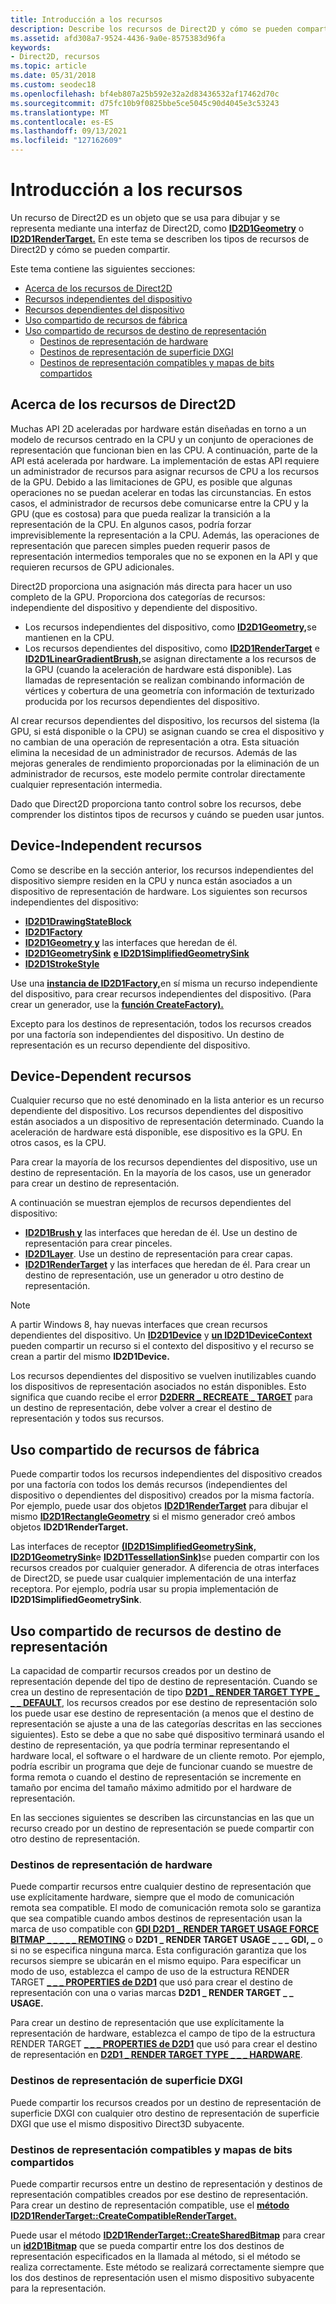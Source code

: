 ```yaml
---
title: Introducción a los recursos
description: Describe los recursos de Direct2D y cómo se pueden compartir.
ms.assetid: afd308a7-9524-4436-9a0e-8575383d96fa
keywords:
- Direct2D, recursos
ms.topic: article
ms.date: 05/31/2018
ms.custom: seodec18
ms.openlocfilehash: bf4eb807a25b592e32a2d83436532af17462d70c
ms.sourcegitcommit: d75fc10b9f0825bbe5ce5045c90d4045e3c53243
ms.translationtype: MT
ms.contentlocale: es-ES
ms.lasthandoff: 09/13/2021
ms.locfileid: "127162609"
---
```

# <a name="resources-overview"></a>Introducción a los recursos

Un recurso de Direct2D es un objeto que se usa para dibujar y se representa mediante una interfaz de Direct2D, como [**ID2D1Geometry**](/windows/win32/api/d2d1/nn-d2d1-id2d1geometry) o [**ID2D1RenderTarget.**](/windows/win32/api/d2d1/nn-d2d1-id2d1rendertarget) En este tema se describen los tipos de recursos de Direct2D y cómo se pueden compartir.

Este tema contiene las siguientes secciones:

-   [Acerca de los recursos de Direct2D](#about-direct2d-resources)
-   [Recursos independientes del dispositivo](#device-independent-resources)
-   [Recursos dependientes del dispositivo](#device-dependent-resources)
-   [Uso compartido de recursos de fábrica](#sharing-factory-resources)
-   [Uso compartido de recursos de destino de representación](#sharing-render-target-resources)
    -   [Destinos de representación de hardware](#hardware-render-targets)
    -   [Destinos de representación de superficie DXGI](#dxgi-surface-render-targets)
    -   [Destinos de representación compatibles y mapas de bits compartidos](#compatible-render-targets-and-shared-bitmaps)

## <a name="about-direct2d-resources"></a>Acerca de los recursos de Direct2D

Muchas API 2D aceleradas por hardware están diseñadas en torno a un modelo de recursos centrado en la CPU y un conjunto de operaciones de representación que funcionan bien en las CPU. A continuación, parte de la API está acelerada por hardware. La implementación de estas API requiere un administrador de recursos para asignar recursos de CPU a los recursos de la GPU. Debido a las limitaciones de GPU, es posible que algunas operaciones no se puedan acelerar en todas las circunstancias. En estos casos, el administrador de recursos debe comunicarse entre la CPU y la GPU (que es costosa) para que pueda realizar la transición a la representación de la CPU. En algunos casos, podría forzar imprevisiblemente la representación a la CPU. Además, las operaciones de representación que parecen simples pueden requerir pasos de representación intermedios temporales que no se exponen en la API y que requieren recursos de GPU adicionales.

Direct2D proporciona una asignación más directa para hacer un uso completo de la GPU. Proporciona dos categorías de recursos: independiente del dispositivo y dependiente del dispositivo.

-   Los recursos independientes del dispositivo, como [**ID2D1Geometry,**](/windows/win32/api/d2d1/nn-d2d1-id2d1geometry)se mantienen en la CPU.
-   Los recursos dependientes del dispositivo, como [**ID2D1RenderTarget**](/windows/win32/api/d2d1/nn-d2d1-id2d1rendertarget) e [**ID2D1LinearGradientBrush,**](/windows/win32/api/d2d1/nn-d2d1-id2d1lineargradientbrush)se asignan directamente a los recursos de la GPU (cuando la aceleración de hardware está disponible). Las llamadas de representación se realizan combinando información de vértices y cobertura de una geometría con información de texturizado producida por los recursos dependientes del dispositivo.

Al crear recursos dependientes del dispositivo, los recursos del sistema (la GPU, si está disponible o la CPU) se asignan cuando se crea el dispositivo y no cambian de una operación de representación a otra. Esta situación elimina la necesidad de un administrador de recursos. Además de las mejoras generales de rendimiento proporcionadas por la eliminación de un administrador de recursos, este modelo permite controlar directamente cualquier representación intermedia.

Dado que Direct2D proporciona tanto control sobre los recursos, debe comprender los distintos tipos de recursos y cuándo se pueden usar juntos.

## <a name="device-independent-resources"></a>Device-Independent recursos

Como se describe en la sección anterior, los recursos independientes del dispositivo siempre residen en la CPU y nunca están asociados a un dispositivo de representación de hardware. Los siguientes son recursos independientes del dispositivo:

-   [**ID2D1DrawingStateBlock**](/windows/win32/api/d2d1/nn-d2d1-id2d1drawingstateblock)
-   [**ID2D1Factory**](/windows/win32/api/d2d1/nn-d2d1-id2d1factory)
-   [**ID2D1Geometry y**](/windows/win32/api/d2d1/nn-d2d1-id2d1geometry) las interfaces que heredan de él.
-   [**ID2D1GeometrySink**](/windows/win32/api/d2d1/nn-d2d1-id2d1geometrysink) [ **e ID2D1SimplifiedGeometrySink**](/windows/win32/api/d2d1/nn-d2d1-id2d1simplifiedgeometrysink)
-   [**ID2D1StrokeStyle**](/windows/win32/api/d2d1/nn-d2d1-id2d1strokestyle)

Use una [**instancia de ID2D1Factory,**](/windows/win32/api/d2d1/nn-d2d1-id2d1factory)en sí misma un recurso independiente del dispositivo, para crear recursos independientes del dispositivo. (Para crear un generador, use la [**función CreateFactory).**](/windows/desktop/api/d2d1/nf-d2d1-d2d1createfactory)

Excepto para los destinos de representación, todos los recursos creados por una factoría son independientes del dispositivo. Un destino de representación es un recurso dependiente del dispositivo.

## <a name="device-dependent-resources"></a>Device-Dependent recursos

Cualquier recurso que no esté denominado en la lista anterior es un recurso dependiente del dispositivo. Los recursos dependientes del dispositivo están asociados a un dispositivo de representación determinado. Cuando la aceleración de hardware está disponible, ese dispositivo es la GPU. En otros casos, es la CPU.

Para crear la mayoría de los recursos dependientes del dispositivo, use un destino de representación. En la mayoría de los casos, use un generador para crear un destino de representación.

A continuación se muestran ejemplos de recursos dependientes del dispositivo:

-   [**ID2D1Brush y**](/windows/win32/api/d2d1/nn-d2d1-id2d1brush) las interfaces que heredan de él. Use un destino de representación para crear pinceles.
-   [**ID2D1Layer**](/windows/win32/api/d2d1/nn-d2d1-id2d1layer). Use un destino de representación para crear capas.
-   [**ID2D1RenderTarget**](/windows/win32/api/d2d1/nn-d2d1-id2d1rendertarget) y las interfaces que heredan de él. Para crear un destino de representación, use un generador u otro destino de representación.

> [!Note]  
> A partir Windows 8, hay nuevas interfaces que crean recursos dependientes del dispositivo. Un [**ID2D1Device**](/windows/win32/api/d2d1_1/nn-d2d1_1-id2d1device) y [**un ID2D1DeviceContext**](/windows/win32/api/d2d1_1/nn-d2d1_1-id2d1devicecontext) pueden compartir un recurso si el contexto del dispositivo y el recurso se crean a partir del mismo **ID2D1Device.**

 

Los recursos dependientes del dispositivo se vuelven inutilizables cuando los dispositivos de representación asociados no están disponibles. Esto significa que cuando recibe el error [**D2DERR \_ RECREATE \_ TARGET**](direct2d-error-codes.md) para un destino de representación, debe volver a crear el destino de representación y todos sus recursos.

## <a name="sharing-factory-resources"></a>Uso compartido de recursos de fábrica

Puede compartir todos los recursos independientes del dispositivo creados por una factoría con todos los demás recursos (independientes del dispositivo o dependientes del dispositivo) creados por la misma factoría. Por ejemplo, puede usar dos objetos [**ID2D1RenderTarget**](/windows/win32/api/d2d1/nn-d2d1-id2d1rendertarget) para dibujar el mismo [**ID2D1RectangleGeometry**](/windows/win32/api/d2d1/nn-d2d1-id2d1rectanglegeometry) si el mismo generador creó ambos objetos **ID2D1RenderTarget.**

Las interfaces de receptor [**(ID2D1SimplifiedGeometrySink,**](/windows/win32/api/d2d1/nn-d2d1-id2d1simplifiedgeometrysink) [**ID2D1GeometrySink**](/windows/win32/api/d2d1/nn-d2d1-id2d1geometrysink)e [**ID2D1TessellationSink)**](/windows/win32/api/d2d1/nn-d2d1-id2d1tessellationsink)se pueden compartir con los recursos creados por cualquier generador. A diferencia de otras interfaces de Direct2D, se puede usar cualquier implementación de una interfaz receptora. Por ejemplo, podría usar su propia implementación de **ID2D1SimplifiedGeometrySink**.

## <a name="sharing-render-target-resources"></a>Uso compartido de recursos de destino de representación

La capacidad de compartir recursos creados por un destino de representación depende del tipo de destino de representación. Cuando se crea un destino de representación de tipo [**D2D1 \_ RENDER TARGET TYPE \_ \_ \_ DEFAULT**](/windows/desktop/api/d2d1/ne-d2d1-d2d1_render_target_type), los recursos creados por ese destino de representación solo los puede usar ese destino de representación (a menos que el destino de representación se ajuste a una de las categorías descritas en las secciones siguientes). Esto se debe a que no sabe qué dispositivo terminará usando el destino de representación, ya que podría terminar representando el hardware local, el software o el hardware de un cliente remoto. Por ejemplo, podría escribir un programa que deje de funcionar cuando se muestre de forma remota o cuando el destino de representación se incremente en tamaño por encima del tamaño máximo admitido por el hardware de representación.

En las secciones siguientes se describen las circunstancias en las que un recurso creado por un destino de representación se puede compartir con otro destino de representación.

### <a name="hardware-render-targets"></a>Destinos de representación de hardware

Puede compartir recursos entre cualquier destino de representación que use explícitamente hardware, siempre que el modo de comunicación remota sea compatible. El modo de comunicación remota solo se garantiza que sea compatible cuando ambos destinos de representación usan la marca de uso compatible con [**GDI D2D1 \_ RENDER TARGET USAGE FORCE BITMAP \_ \_ \_ \_ \_ REMOTING**](/windows/desktop/api/d2d1/ne-d2d1-d2d1_render_target_usage) o **D2D1 \_ RENDER TARGET USAGE \_ \_ \_ GDI, \_** o si no se especifica ninguna marca. Esta configuración garantiza que los recursos siempre se ubicarán en el mismo equipo. Para especificar un modo  de uso, establezca el campo de uso de la estructura RENDER TARGET [**\_ \_ \_ PROPERTIES de D2D1**](/windows/desktop/api/d2d1/ns-d2d1-d2d1_render_target_properties) que usó para crear el destino de representación con una o varias marcas **D2D1 \_ RENDER TARGET \_ \_ USAGE.**

Para crear un destino de representación que  use explícitamente la representación de hardware, establezca el campo de tipo de la estructura RENDER TARGET [**\_ \_ \_ PROPERTIES de D2D1**](/windows/desktop/api/d2d1/ns-d2d1-d2d1_render_target_properties) que usó para crear el destino de representación en [**D2D1 \_ RENDER TARGET TYPE \_ \_ \_ HARDWARE**](/windows/desktop/api/d2d1/ne-d2d1-d2d1_render_target_type).

### <a name="dxgi-surface-render-targets"></a>Destinos de representación de superficie DXGI

Puede compartir los recursos creados por un destino de representación de superficie DXGI con cualquier otro destino de representación de superficie DXGI que use el mismo dispositivo Direct3D subyacente.

### <a name="compatible-render-targets-and-shared-bitmaps"></a>Destinos de representación compatibles y mapas de bits compartidos

Puede compartir recursos entre un destino de representación y destinos de representación compatibles creados por ese destino de representación. Para crear un destino de representación compatible, use el [**método ID2D1RenderTarget::CreateCompatibleRenderTarget.**](/windows/desktop/api/d2d1/nf-d2d1-id2d1rendertarget-createcompatiblerendertarget(id2d1bitmaprendertarget))

Puede usar el método [**ID2D1RenderTarget::CreateSharedBitmap**](/windows/win32/api/d2d1/nf-d2d1-id2d1rendertarget-createsharedbitmap) para crear un [**id2D1Bitmap**](/windows/win32/api/d2d1/nn-d2d1-id2d1bitmap) que se pueda compartir entre los dos destinos de representación especificados en la llamada al método, si el método se realiza correctamente. Este método se realizará correctamente siempre que los dos destinos de representación usen el mismo dispositivo subyacente para la representación.

 

 

